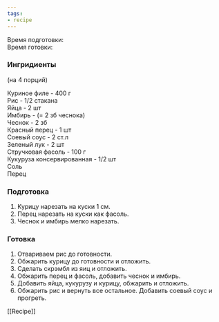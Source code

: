 ```yaml
---
tags:
- recipe
---
```


Время подготовки:  
Время готовки:

### Ингридиенты

(на 4 порций)

Куриное филе - 400 г  
Рис - 1/2 стакана  
Яйца - 2 шт  
Имбирь - (= 2 зб чеснока)  
Чеснок - 2 зб  
Красный перец - 1 шт  
Соевый соус - 2 ст.л  
Зеленый лук - 2 шт  
Стручковая фасоль - 100 г  
Кукуруза консервированная - 1/2 шт  
Соль  
Перец

### Подготовка

1. Курицу нарезать на куски 1 см.
1. Перец нарезать на куски как фасоль.
1. Чеснок и имбирь мелко нарезать.

### Готовка

1. Отвариваем рис до готовности.
1. Обжарить курицу до готовности и отложить.
1. Сделать скрэмбл из яиц и отложить.
1. Обжарить перец и фасоль, добавить чеснок и имбирь.
1. Добавить яйца, кукурузу и курицу, обжарить и отложить.
1. Обжарить рис и вернуть все остальное. Добавить соевый соус и прогреть.

[[Recipe]]
